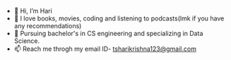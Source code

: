 - 👋 Hi, I’m Hari
- 👀 I love books, movies, coding and listening to podcasts(lmk if you have any recommendations)
- 🌱 Pursuing bachelor's in CS engineering and specializing in Data Science.
- 📫 Reach me throgh my email ID- tsharikrishna123@gmail.com


<!---
HariKris-1/HariKris-1 is a ✨ special ✨ repository because its `README.md` (this file) appears on your GitHub profile.
You can click the Preview link to take a look at your changes.
--->
